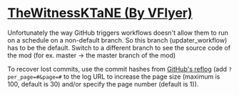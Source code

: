 # [TheWitnessKTaNE (By VFlyer)](https://github.com/VFlyer/TheWitnessKTaNE)

Unfortunately the way GitHub triggers workflows doesn't allow them to run on a schedule on a non-default branch. So this branch (updater_workflow) has to be the default. Switch to a different branch to see the source code of the mod (for ex. master -> the master branch of the mod)

To recover lost commits, use the commit hashes from [GitHub's reflog](https://api.github.com/repos/KtaneModules/TheWitnessKTaNE-VFlyer/events) (add `?per_page=#&page=#` to the log URL to increase the page size (maximum is 100, default is 30) and/or specify the page number (default is 1)).
